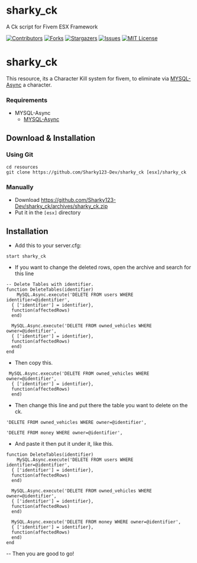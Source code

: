# sharky_ck
A Ck script for Fivem ESX Framework

[![Contributors][contributors-shield]][contributors-url]
[![Forks][forks-shield]][forks-url]
[![Stargazers][stars-shield]][stars-url]
[![Issues][issues-shield]][issues-url]
[![MIT License][license-shield]][license-url]



# sharky_ck
This resource, its a Character Kill system for fivem, to eliminate via [MYSQL-Async](https://github.com/brouznouf/fivem-mysql-async) a character.

### Requirements
* MYSQL-Async
  * [MYSQL-Async](https://github.com/brouznouf/fivem-mysql-async)

## Download & Installation

### Using Git
```
cd resources
git clone https://github.com/Sharky123-Dev/sharky_ck [esx]/sharky_ck
```

### Manually
- Download https://github.com/Sharky123-Dev/sharky_ck/archives/sharky_ck.zip
- Put it in the `[esx]` directory


## Installation
- Add this to your server.cfg:

```
start sharky_ck
```

- If you want to change the deleted rows, open the archive and search for this line 
```
-- Delete Tables with identifier.
function DeleteTables(identifier)
    MySQL.Async.execute('DELETE FROM users WHERE identifier=@identifier',
  { ['identifier'] = identifier},
  function(affectedRows)
  end)

  MySQL.Async.execute('DELETE FROM owned_vehicles WHERE owner=@identifier',
  { ['identifier'] = identifier},
  function(affectedRows)
  end)
end

```

- Then copy this.

```
 MySQL.Async.execute('DELETE FROM owned_vehicles WHERE owner=@identifier',
  { ['identifier'] = identifier},
  function(affectedRows)
  end)
```
- Then change this line and put there the table you want to delete on the ck.
```
'DELETE FROM owned_vehicles WHERE owner=@identifier',

```

```
'DELETE FROM money WHERE owner=@identifier',

```

- And paste it then put it under it, like this.
```
function DeleteTables(identifier)
    MySQL.Async.execute('DELETE FROM users WHERE identifier=@identifier',
  { ['identifier'] = identifier},
  function(affectedRows)
  end)

  MySQL.Async.execute('DELETE FROM owned_vehicles WHERE owner=@identifier',
  { ['identifier'] = identifier},
  function(affectedRows)
  end)
  
  MySQL.Async.execute('DELETE FROM money WHERE owner=@identifier',
  { ['identifier'] = identifier},
  function(affectedRows)
  end)
end
```

-- Then you are good to go!


<!-- MARKDOWN LINKS & IMAGES -->
<!-- https://www.markdownguide.org/basic-syntax/#reference-style-links -->
[contributors-shield]: https://img.shields.io/github/contributors/Sharky123-Dev/sharky_ck.svg?style=for-the-badge
[contributors-url]: https://github.com/Sharky123-Dev/sharky_ck/graphs/contributors
[forks-shield]: https://img.shields.io/github/forks/Sharky123-Dev/sharky_ck.svg?style=for-the-badge
[forks-url]: https://github.com/Sharky123-Dev/sharky_ck/network/members
[stars-shield]: https://img.shields.io/github/stars/Sharky123-Dev/sharky_ck.svg?style=for-the-badge
[stars-url]: https://github.com/Sharky123-Dev/sharky_ck//stargazers
[issues-shield]: https://img.shields.io/github/issues/Sharky123-Dev/sharky_ck.svg?style=for-the-badge
[issues-url]: https://github.com/Sharky123-Dev/sharky_ck/issues
[license-shield]: https://img.shields.io/github/license/Sharky123-Dev/sharky_ck.svg?style=for-the-badge
[license-url]: https://github.com/Sharky123-Dev/sharky_ck/blob/master/LICENSE.txt


